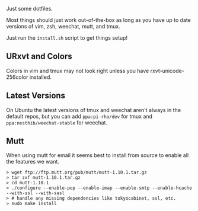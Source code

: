Just some dotfiles.

Most things should just work out-of-the-box as long as you have up to date
versions of vim, zsh, weechat, mutt, and tmux.

Just run the `install.sh` script to get things setup!

## URxvt and Colors
Colors in vim and tmux may not look right unless you have rxvt-unicode-256color
installed.

## Latest Versions
On Ubuntu the latest versions of tmux and weechat aren't always in the default
repos, but you can add `ppa:pi-rho/dev` for tmux and `ppa:nesthib/weechat-stable`
for weechat.

## Mutt
When using mutt for email it seems best to install from source to enable all
the features we want.

```
> wget ftp://ftp.mutt.org/pub/mutt/mutt-1.10.1.tar.gz
> tar zxf mutt-1.10.1.tar.gz
> cd mutt-1.10.1
> ./configure --enable-pop --enable-imap --enable-smtp --enable-hcache --with-ssl --with-sasl
> # handle any missing dependencies like tokyocabinet, ssl, etc.
> sudo make install
```
